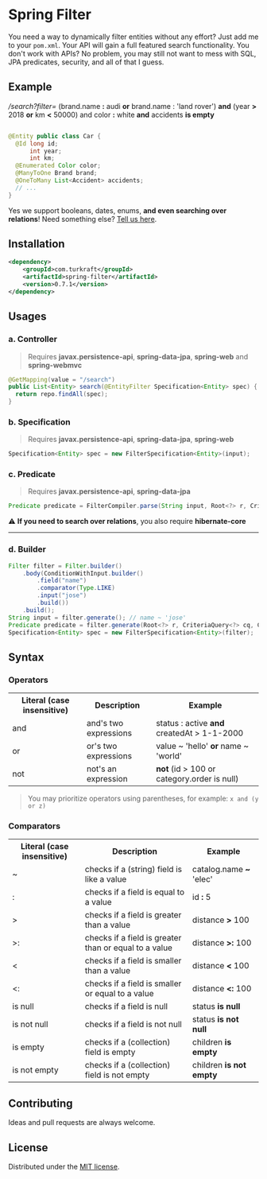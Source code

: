 # Spring Filter

You need a way to dynamically filter entities without any effort? Just add me to your `pom.xml`.
Your API will gain a full featured search functionality. You don't work with APIs? No problem, you may still not want to mess with SQL, JPA predicates, security, and all of that I guess.

## Example
*/search?filter=* (brand.name **:** audi **or** brand.name : 'land rover') **and** (year **>** 2018 **or** km **<** 50000) and color **:** white **and** accidents **is empty**

```java

@Entity public class Car {
  @Id long id;
      int year;
      int km;
  @Enumerated Color color;
  @ManyToOne Brand brand;
  @OneToMany List<Accident> accidents;
  // ...
}
```

Yes we support booleans, dates, enums, **and even searching over relations**! Need something else? [Tell us here](https://github.com/torshid/spring-filter/issues).



## Installation

```xml
<dependency>
    <groupId>com.turkraft</groupId>
    <artifactId>spring-filter</artifactId>
    <version>0.7.1</version>
</dependency>
```

## Usages

### a. Controller
> Requires **javax.persistence-api**, **spring-data-jpa**, **spring-web** and **spring-webmvc**
```java
@GetMapping(value = "/search")
public List<Entity> search(@EntityFilter Specification<Entity> spec) {
  return repo.findAll(spec);
}
```

### b. Specification
> Requires **javax.persistence-api**, **spring-data-jpa**, **spring-web**
```java
Specification<Entity> spec = new FilterSpecification<Entity>(input);
```

### c. Predicate
> Requires **javax.persistence-api**, **spring-data-jpa**
```java
Predicate predicate = FilterCompiler.parse(String input, Root<?> r, CriteriaQuery<?> q, CriteriaBuilder cb);
```

:warning: **If you need to search over relations**, you also require **hibernate-core**

---

### d. Builder
```java
Filter filter = Filter.builder()
    .body(ConditionWithInput.builder()
        .field("name")
        .comparator(Type.LIKE)
        .input("jose")
        .build())
    .build();
String input = filter.generate(); // name ~ 'jose'
Predicate predicate = filter.generate(Root<?> r, CriteriaQuery<?> cq, CriteriaBuilder cb);
Specification<Entity> spec = new FilterSpecification<Entity>(filter);
```

## Syntax

### Operators
<table>
  <tr> <th>Literal (case insensitive)</th> <th>Description</th> <th>Example</th> </tr>
  <tr> <td>and</th> <td>and's two expressions</td> <td>status : active <b>and</b> createdAt > 1-1-2000</td> </tr>
  <tr> <td>or</th> <td>or's two expressions</td> <td>value ~ 'hello' <b>or</b> name ~ 'world'</td> </tr>
  <tr> <td>not</th> <td>not's an expression</td> <td> <b>not</b> (id > 100 or category.order is null) </td> </tr>
</table>

> You may prioritize operators using parentheses, for example: `x and (y or z)`

### Comparators
<table>
  <tr> <th>Literal (case insensitive)</th> <th>Description</th> <th>Example</th> </tr>
  <tr> <td>~</th> <td>checks if a (string) field is like a value</td> <td>catalog.name <b>~</b> 'elec'</td> </tr>
  <tr> <td>:</th> <td>checks if a field is equal to a value</td> <td>id <b>:</b> 5</td> </tr>
  <tr> <td>></th> <td>checks if a field is greater than a value</td> <td>distance <b>></b> 100</td> </tr>
  <tr> <td>>:</th> <td>checks if a field is greater than or equal to a value</td> <td>distance <b>>:</b> 100</td> </tr>
  <tr> <td><</th> <td>checks if a field is smaller than a value</td> <td>distance <b><</b> 100</td> </tr>
  <tr> <td><:</th> <td>checks if a field is smaller or equal to a value</td> <td>distance <b><:</b> 100</td> </tr>
  <tr> <td>is null</th> <td>checks if a field is null</td> <td>status <b>is null</b></td> </tr>
  <tr> <td>is not null</th> <td>checks if a field is not null</td> <td>status <b>is not null</b></td> </tr>
  <tr> <td>is empty</th> <td>checks if a (collection) field is empty</td> <td>children <b>is empty</b></td> </tr>
  <tr> <td>is not empty</th> <td>checks if a (collection) field is not empty</td> <td>children <b>is not empty</b></td> </tr>
</table>

## Contributing
Ideas and pull requests are always welcome.

## License
Distributed under the [MIT license](LICENSE).

